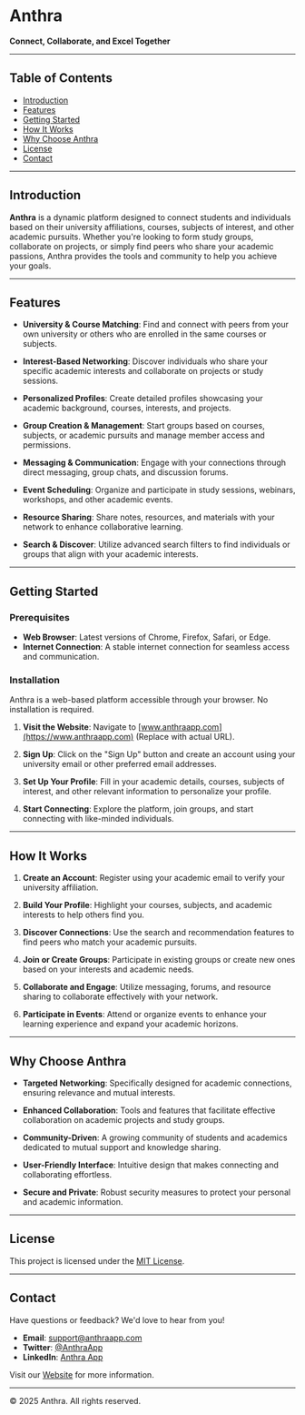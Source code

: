 # Anthra

**Connect, Collaborate, and Excel Together**

---

## Table of Contents

- [Introduction](#introduction)
- [Features](#features)
- [Getting Started](#getting-started)
- [How It Works](#how-it-works)
- [Why Choose Anthra](#why-choose-anthra)
- [License](#license)
- [Contact](#contact)

---

## Introduction

**Anthra** is a dynamic platform designed to connect students and individuals based on their university affiliations, courses, subjects of interest, and other academic pursuits. Whether you're looking to form study groups, collaborate on projects, or simply find peers who share your academic passions, Anthra provides the tools and community to help you achieve your goals.

---

## Features

- **University & Course Matching**: Find and connect with peers from your own university or others who are enrolled in the same courses or subjects.

- **Interest-Based Networking**: Discover individuals who share your specific academic interests and collaborate on projects or study sessions.

- **Personalized Profiles**: Create detailed profiles showcasing your academic background, courses, interests, and projects.

- **Group Creation & Management**: Start groups based on courses, subjects, or academic pursuits and manage member access and permissions.

- **Messaging & Communication**: Engage with your connections through direct messaging, group chats, and discussion forums.

- **Event Scheduling**: Organize and participate in study sessions, webinars, workshops, and other academic events.

- **Resource Sharing**: Share notes, resources, and materials with your network to enhance collaborative learning.

- **Search & Discover**: Utilize advanced search filters to find individuals or groups that align with your academic interests.

---

## Getting Started

### Prerequisites

- **Web Browser**: Latest versions of Chrome, Firefox, Safari, or Edge.
- **Internet Connection**: A stable internet connection for seamless access and communication.

### Installation

Anthra is a web-based platform accessible through your browser. No installation is required.

1. **Visit the Website**: Navigate to [www.anthraapp.com](https://www.anthraapp.com) (Replace with actual URL).

2. **Sign Up**: Click on the "Sign Up" button and create an account using your university email or other preferred email addresses.

3. **Set Up Your Profile**: Fill in your academic details, courses, subjects of interest, and other relevant information to personalize your profile.

4. **Start Connecting**: Explore the platform, join groups, and start connecting with like-minded individuals.

---

## How It Works

1. **Create an Account**: Register using your academic email to verify your university affiliation.

2. **Build Your Profile**: Highlight your courses, subjects, and academic interests to help others find you.

3. **Discover Connections**: Use the search and recommendation features to find peers who match your academic pursuits.

4. **Join or Create Groups**: Participate in existing groups or create new ones based on your interests and academic needs.

5. **Collaborate and Engage**: Utilize messaging, forums, and resource sharing to collaborate effectively with your network.

6. **Participate in Events**: Attend or organize events to enhance your learning experience and expand your academic horizons.

---

## Why Choose Anthra

- **Targeted Networking**: Specifically designed for academic connections, ensuring relevance and mutual interests.

- **Enhanced Collaboration**: Tools and features that facilitate effective collaboration on academic projects and study groups.

- **Community-Driven**: A growing community of students and academics dedicated to mutual support and knowledge sharing.

- **User-Friendly Interface**: Intuitive design that makes connecting and collaborating effortless.

- **Secure and Private**: Robust security measures to protect your personal and academic information.

---

## License

This project is licensed under the [MIT License](LICENSE).

---

## Contact

Have questions or feedback? We'd love to hear from you!

- **Email**: support@anthraapp.com
- **Twitter**: [@AnthraApp](https://twitter.com/AnthraApp)
- **LinkedIn**: [Anthra App](https://www.linkedin.com/company/anthraapp)

Visit our [Website](https://www.anthraapp.com) for more information.

---

© 2025 Anthra. All rights reserved.

